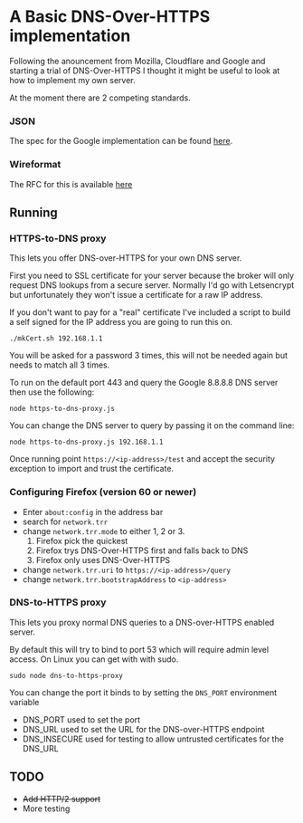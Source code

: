 # A Basic DNS-Over-HTTPS implementation

Following the anouncement from Mozilla, Cloudflare and Google and starting a trial of DNS-Over-HTTPS I thought it might be useful 
to look at how to implement my own server.

At the moment there are 2 competing standards.

### JSON

The spec for the Google implementation can be found [here](https://developers.google.com/speed/public-dns/docs/dns-over-https).

### Wireformat

The RFC for this is available [here](https://datatracker.ietf.org/doc/draft-ietf-doh-dns-over-https/?include_text=1)

## Running

### HTTPS-to-DNS proxy

This lets you offer DNS-over-HTTPS for your own DNS server.

First you need to SSL certificate for your server because the broker will only request DNS lookups from a secure server. Normally I'd go 
with Letsencrypt but unfortunately they won't issue a certificate for a raw IP address.

If you don't want to pay for a "real" certificate I've included a script to build a self signed for the IP address you are going to run this on.

`./mkCert.sh 192.168.1.1`

You will be asked for a password 3 times, this will not be needed again but needs to match all 3 times.

To run on the default port 443 and query the Google 8.8.8.8 DNS server then use the following:

`node https-to-dns-proxy.js`

You can change the DNS server to query by passing it on the command line:

`node https-to-dns-proxy.js 192.168.1.1`

Once running point `https://<ip-address>/test` and accept the security exception to import and trust the certificate.

### Configuring Firefox (version 60 or newer)

- Enter `about:config` in the address bar
- search for `network.trr`
- change `network.trr.mode` to either 1, 2 or 3. 
    1. Firefox pick the quickest
    2. Firefox trys DNS-Over-HTTPS first and falls back to DNS
    3. Firefox only uses DNS-Over-HTTPS
- change `network.trr.uri` to `https://<ip-address>/query`
- change `network.trr.bootstrapAddress` to `<ip-address>`

### DNS-to-HTTPS proxy

This lets you proxy normal DNS queries to a DNS-over-HTTPS enabled server.

By default this will try to bind to port 53 which will require admin level access. On Linux you can get with with sudo.

`sudo node dns-to-https-proxy`

You can change the port it binds to by setting the `DNS_PORT` environment variable

 - DNS_PORT used to set the port
 - DNS_URL used to set the URL for the DNS-over-HTTPS endpoint
 - DNS_INSECURE used for testing to allow untrusted certificates for the DNS_URL

## TODO

- ~~Add HTTP/2 support~~
- More testing

